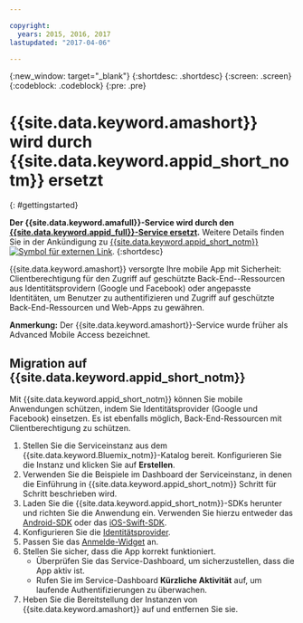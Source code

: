 ```yaml
---

copyright:
  years: 2015, 2016, 2017
lastupdated: "2017-04-06"

---
```

{:new_window: target="_blank"}
{:shortdesc: .shortdesc}
{:screen: .screen}
{:codeblock: .codeblock}
{:pre: .pre}


# {{site.data.keyword.amashort}} wird durch {{site.data.keyword.appid_short_notm}} ersetzt
{: #gettingstarted}


**Der {{site.data.keyword.amafull}}-Service wird durch den [{{site.data.keyword.appid_full}}-Service ersetzt](/docs/services/appid/index.html).** Weitere Details finden Sie in der Ankündigung zu <a href="https://www.ibm.com/blogs/bluemix/2017/03/introducing-ibm-bluemix-app-id-authentication-profiles-service-app-developers/" target="_blank">{{site.data.keyword.appid_short_notm}} <img src="../../icons/launch-glyph.svg" alt="Symbol für externen Link"></a>.
{:shortdesc}


{{site.data.keyword.amashort}} versorgte Ihre mobile App mit Sicherheit: Clientberechtigung für den Zugriff auf geschützte Back-End--Ressourcen aus Identitätsprovidern (Google und Facebook) oder angepasste Identitäten, um Benutzer zu authentifizieren und Zugriff auf geschützte Back-End-Ressourcen und Web-Apps zu gewähren.

**Anmerkung:** Der {{site.data.keyword.amashort}}-Service wurde früher als Advanced Mobile Access bezeichnet.


## Migration auf {{site.data.keyword.appid_short_notm}}

Mit {{site.data.keyword.appid_short_notm}} können Sie mobile Anwendungen schützen, indem Sie Identitätsprovider (Google und Facebook) einsetzen. Es ist ebenfalls möglich, Back-End-Ressourcen mit Clientberechtigung zu schützen.

1. Stellen Sie die Serviceinstanz aus dem {{site.data.keyword.Bluemix_notm}}-Katalog bereit. Konfigurieren Sie die Instanz und klicken Sie auf **Erstellen**.
2. Verwenden Sie die Beispiele im Dashboard der Serviceinstanz, in denen die Einführung in {{site.data.keyword.appid_short_notm}} Schritt für Schritt beschrieben wird.
3. Laden Sie die {{site.data.keyword.appid_short_notm}}-SDKs herunter und richten Sie die Anwendung ein. Verwenden Sie hierzu entweder das [Android-SDK](/docs/services/appid/getting-started-android.html#android-sdk) oder das [iOS-Swift-SDK](/docs/services/appid/getting-started-ios-swift-sdk.html#getting-started-ios).
4. Konfigurieren Sie die [Identitätsprovider](/docs/services/appid/identity-providers.html).
5. Passen Sie das [Anmelde-Widget](/docs/services/appid/login-widget.html) an.
6. Stellen Sie sicher, dass die App korrekt funktioniert.
    * Überprüfen Sie das Service-Dashboard, um sicherzustellen, dass die App aktiv ist.
    * Rufen Sie im Service-Dashboard **Kürzliche Aktivität** auf, um laufende Authentifizierungen zu überwachen.
7. Heben Sie die Bereitstellung der Instanzen von {{site.data.keyword.amashort}} auf und entfernen Sie sie.



<!-- Commenting out all getting started content because new users should start with App ID.

Add security to your mobile app with the {{site.data.keyword.amafull}} service. You can configure client authorization for accessing protected back-end resources running on {{site.data.keyword.Bluemix}}. Use identity providers (Google and Facebook), or custom identities to authenticate users and grant access to protected back-end resources and Web apps.
{:shortdesc}

**Note:** The {{site.data.keyword.amashort}} service was previously known as Advanced Mobile Access.


To get up and running with the {{site.data.keyword.amashort}} service:

1. Use one of the following options to create a bound or unbound service:
 * Create a {{site.data.keyword.Bluemix_notm}} application using the **MobileFirst Services Starter** boilerplate from the catalog. This creates a {{site.data.keyword.amashort}} service bound to a {{site.data.keyword.Bluemix_notm}} back-end application.
 * Create a {{site.data.keyword.amashort}} service using the  {{site.data.keyword.amashort}} console.  You can  bind the service to an existing back-end application and configure it in the {{site.data.keyword.amashort}} console.

   When you use the MobileFirst Services Starter, you get an instance of a Node.js runtime that runs on IBM {{site.data.keyword.Bluemix_notm}} to implement your custom back-end logic. A set of core mobile services that provide security, data, push, and monitoring functions are bound to that Node.js app. After the {{site.data.keyword.Bluemix_notm}} Node.js app is created, you can set up your development environment and start to use the {{site.data.keyword.Bluemix_notm}} Mobile Services SDKs. You can use the SDKs to access the services that are bound to your cloud app with simple API calls.

	For more information on how to create and work with projects, applications, and services see [IBM Bluemix Mobile dashboard](https://console.{DomainName}/docs/mobile/index.html).

2. Secure server-side resources.

   Protect your mobile back-end resources that are running on Node.js or Liberty for Java&trade; runtimes with mobile-enabled OAuth security. For more information, see [Protecting resources](protecting-resources.html).
   To learn more about the default mobile back-end application, see the [bms-hellotodo-strongloop ![External link icon](../../icons/launch-glyph.svg "External link icon")](https://github.com/ibm-bluemix-mobile-services/bms-hellotodo-strongloop){: new_window}  sample application.

3. Set up your core {{site.data.keyword.amashort}} development environment.

  ####Client development
  {: #client-development}

	You can add the {{site.data.keyword.amashort}} SDK to your existing Android, iOS, or Cordova app, as follows:
   * Android: ([Setting up the Android SDK](getting-started-android.html)) [Sample ![External link icon](../../icons/launch-glyph.svg "External link icon")](https://github.com/ibm-bluemix-mobile-services/bms-samples-android-helloauthentication){: new_window}
    * iOS (Swift SDK): ([Setting up the iOS Swift SDK](getting-started-ios-swift-sdk.html)) [Sample ![External link icon](../../icons/launch-glyph.svg "External link icon")](https://github.com/ibm-bluemix-mobile-services/bms-samples-swift-helloauthentication){: new_window}    
   * Cordova: ([Setting up the Cordova plug-in](getting-started-cordova.html)) [Sample ![External link icon](../../icons/launch-glyph.svg "External link icon")](https://github.com/ibm-bluemix-mobile-services/bms-samples-cordova-helloauthentication){: new_window}


 ####Web development
 {: #web-development}

   The {{site.data.keyword.amashort}} service can protect your Web application, requiring no special SDK. You can leverage different identity providers, in addition to protection provided by the {{site.data.keyword.amashort}} service. The {{site.data.keyword.amashort}} integration enables any web application, regardless of the technology it implements, to take advantage of the OAuth2 protocol. For information on setting up your {{site.data.keyword.amashort}} Web app to access the {{site.data.keyword.amashort}} service using different identity providers, see:

   * [Enabling Facebook authentication for Web applications](facebook-auth-web.html)
   * [Enabling Google authentication for Web applications](google-auth-web.html)
   * [Enabling custom authentication for Web applications](custom-auth-web.html)

**Optional:** Configure an identity provider for your application. You can configure one identity provider per application. Configuring an identity provider enables the users of your mobile app to log in with their existing Facebook or Google+ account. Or, you can define how users log in by creating a custom authentication.
   * [Authenticating users with Facebook credentials](facebook-auth-overview.html)
   * [Authenticating users with Google credentials](google-auth-overview.html)
   * [Authenticating users with a custom identity provider](custom-auth.html) --->
